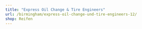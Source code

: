 ```yaml
---
title: "Express Oil Change & Tire Engineers"
url: /birmingham/express-oil-change-und-tire-engineers-12/
shop: Reifen
---
```


